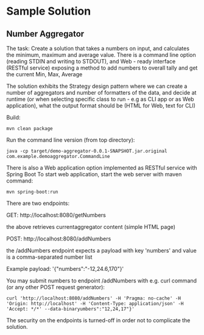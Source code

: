# Sample Solution
## Number Aggregator

The task:
Create a solution that takes a numbers on input, and calculates the minimum, maximum and average value.
There is a command line option (reading STDIN and writing to STDOUT), and Web - ready interface (RESTful service) exposing
a method to add numbers to overall tally and get the current Min, Max, Average

The solution exhibits the Strategy design pattern where we can create a number of aggregators and number of formatters of the data,
and decide at runtime (or when selecting specific class to run - e.g as CLI app or as Web application), what the output format should be (HTML for Web, text for CLI)

Build:
```
mvn clean package
```

Run the command line version (from top directory):
```
java -cp target/demo-aggregator-0.0.1-SNAPSHOT.jar.original com.example.demoaggregator.CommandLine
```

There is also a Web application option implemented as RESTful service with Spring Boot
To start web application, start the web server with maven command:
```
mvn spring-boot:run
```

There are two endpoints:

GET:  http://localhost:8080/getNumbers
   
   the above retrieves currentaggregator content (simple HTML page)
   
POST: http://localhost:8080/addNumbers

the /addNumbers  endpoint expects a payload with key 'numbers' and value is a comma-separated number list

Example payload:  '{"numbers":"-12,24.6,170"}'



You may submit numbers to endpoint /addNumbers  with e.g. curl command (or any other POST request generator):
```
curl 'http://localhost:8080/addNumbers' -H 'Pragma: no-cache' -H 'Origin: http://localhost' -H 'Content-Type: application/json' -H 'Accept: */*' --data-binaryumbers":"12,24,17"}'
```

The security on the endpoints is turned-off in order not to complicate the solution.  

